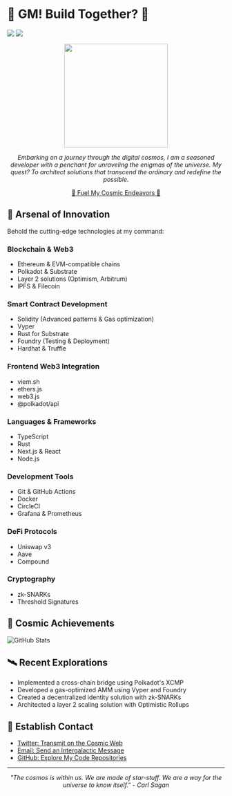 # 🚀 GM! Build Together? 🚀

<a href="https://www.twitter.com/codingsh"><img src="https://img.shields.io/twitter/follow/codingsh?style=social" /></a>
<a href="https://www.warpcast.com/codingsh"><img src="https://img.shields.io/badge/farcaster-8A2BE2" /></a>

<div align="center">
  <img src="https://www.reactiongifs.com/r/prthrd.gif" width="240px">

  *Embarking on a journey through the digital cosmos, I am a seasoned developer with a penchant for unraveling the enigmas of the universe. My quest? To architect solutions that transcend the ordinary and redefine the possible.*

  [🌟 Fuel My Cosmic Endeavors 🌟]([codingsh.eth](https://etherscan.io/address/0xd1a8Dd23e356B9fAE27dF5DeF9ea025A602EC81e))
</div>

## 🔧 Arsenal of Innovation

Behold the cutting-edge technologies at my command:

### Blockchain & Web3
- Ethereum & EVM-compatible chains
- Polkadot & Substrate
- Layer 2 solutions (Optimism, Arbitrum)
- IPFS & Filecoin

### Smart Contract Development
- Solidity (Advanced patterns & Gas optimization)
- Vyper
- Rust for Substrate
- Foundry (Testing & Deployment)
- Hardhat & Truffle

### Frontend Web3 Integration
- viem.sh
- ethers.js
- web3.js
- @polkadot/api

### Languages & Frameworks
- TypeScript
- Rust
- Next.js & React
- Node.js

### Development Tools
- Git & GitHub Actions
- Docker
- CircleCI
- Grafana & Prometheus

### DeFi Protocols
- Uniswap v3
- Aave
- Compound

### Cryptography
- zk-SNARKs
- Threshold Signatures

## 🌌 Cosmic Achievements

![GitHub Stats](https://github-readme-stats.vercel.app/api?username=developerfred&show_icons=true&theme=radical)

## 🛰️ Recent Explorations

- Implemented a cross-chain bridge using Polkadot's XCMP
- Developed a gas-optimized AMM using Vyper and Foundry
- Created a decentralized identity solution with zk-SNARKs
- Architected a layer 2 scaling solution with Optimistic Rollups

## 📡 Establish Contact

- [Twitter: Transmit on the Cosmic Web](https://twitter.com/codingsh)
- [Email: Send an Intergalactic Message](mailto:codingsh@pm.me)
- [GitHub: Explore My Code Repositories](https://github.com/developerfred)

---

<div align="center">
  <i>"The cosmos is within us. We are made of star-stuff. We are a way for the universe to know itself." - Carl Sagan</i>
</div>
